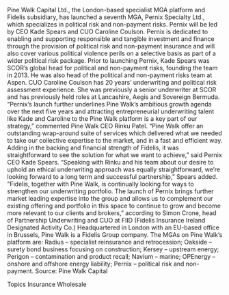 Pine Walk Capital Ltd., the London-based specialist MGA platform and Fidelis subsidiary, has launched a seventh MGA, Pernix Specialty Ltd., which specializes in political risk and non-payment risks.
Pernix will be led by CEO Kade Spears and CUO Caroline Coulson.
Pernix is dedicated to enabling and supporting responsible and tangible investment and finance through the provision of political risk and non-payment insurance and will also cover various political violence perils on a selective basis as part of a wider political risk package.
Prior to launching Pernix, Kade Spears was SCOR’s global head for political and non-payment risks, founding the team in 2013. He was also head of the political and non-payment risks team at Aspen.
CUO Caroline Coulson has 20 years’ underwriting and political risk assessment experience. She was previously a senior underwriter at SCOR and has previously held roles at Lancashire, Aegis and Sovereign Bermuda.
“Pernix’s launch further underlines Pine Walk’s ambitious growth agenda over the next five years and attracting entrepreneurial underwriting talent like Kade and Caroline to the Pine Walk platform is a key part of our strategy,” commented Pine Walk CEO Rinku Patel.
“Pine Walk offer an outstanding wrap-around suite of services which delivered what we needed to take our collective expertise to the market, and in a fast and efficient way. Adding in the backing and financial strength of Fidelis, it was straightforward to see the solution for what we want to achieve,” said Pernix CEO Kade Spears.
“Speaking with Rinku and his team about our desire to uphold an ethical underwriting approach was equally straightforward, we’re looking forward to a long term and successful partnership,” Spears added.
“Fidelis, together with Pine Walk, is continually looking for ways to strengthen our underwriting portfolio. The launch of Pernix brings further market leading expertise into the group and allows us to complement our existing offering and portfolio in this space to continue to grow and become more relevant to our clients and brokers,” according to Simon Crone, head of Partnership Underwriting and CUO at FIID (Fidelis Insurance Ireland Designated Activity Co.)
Headquartered in London with an EU-based office in Brussels, Pine Walk is a Fidelis Group company. The MGAs on Pine Walk’s platform are: Radius – specialist reinsurance and retrocession; Oakside – surety bond business focusing on construction; Kersey – upstream energy; Perigon – contamination and product recall; Navium – marine; OPEnergy – onshore and offshore energy liability; Pernix – political risk and non-payment.
Source: Pine Walk Capital

Topics
Insurance Wholesale
